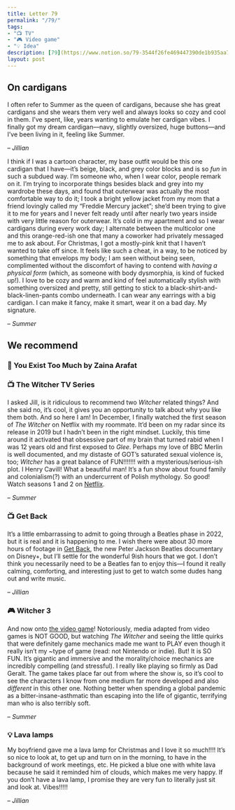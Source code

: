 ```yaml
---
title: Letter 79
permalink: "/79/"
tags:
- "📺 TV"
- "🎮 Video game"
- "💡 Idea"
description: [79](https://www.notion.so/79-3544f26fe469447390de1b935aa75e15)
layout: post
---
```


## On cardigans

I often refer to Summer as the queen of cardigans, because she has great cardigans and she wears them very well and always looks so cozy and cool in them. I’ve spent, like, years wanting to emulate her cardigan vibes. I finally got my dream cardigan—navy, slightly oversized, huge buttons—and I’ve been living in it, feeling like Summer. 

– *Jillian*

I think if I was a cartoon character, my base outfit would be this one cardigan that I have—it’s beige, black, and grey color blocks and is so *fun* in such a subdued way. I’m someone who, when I wear color, people remark on it. I’m trying to incorporate things besides black and grey into my wardrobe these days, and found that outerwear was actually the most comfortable way to do it; I took a bright yellow jacket from my mom that a friend lovingly called my “Freddie Mercury jacket”; she’d been trying to give it to me for years and I never felt ready until after nearly two years inside with very little reason for outerwear. It’s cold in my apartment and so I wear cardigans during every work day; I alternate between the multicolor one and this orange-red-ish one that many a coworker had privately messaged me to ask about. For Christmas, I got a mostly-pink knit that I haven’t wanted to take off since. It feels like such a cheat, in a way, to be noticed by something that envelops my body; I am seen without being seen, complimented without the discomfort of having to contend with *having a physical form* (which, as someone with body dysmorphia, is kind of fucked up!). I love to be cozy and warm and kind of feel automatically stylish with something oversized and pretty, still getting to stick to a black-shirt-and-black-linen-pants combo underneath. I can wear any earrings with a big cardigan. I can make it fancy, make it smart, wear it on a bad day. My signature. 

– *Summer*

## We recommend

### 📖 You Exist Too Much by Zaina Arafat

### 📺 The Witcher TV Series

I asked Jill, is it ridiculous to recommend two *Witcher* related things? And she said no, it’s cool, it gives you an opportunity to talk about why you like them both. And so here I am! In December, I finally watched the first season of *The Witcher* on Netflix with my roommate. It’d been on my radar since its release in 2019 but I hadn’t been in the right mindset. Luckily, this time around it activated that obsessive part of my brain that turned rabid when I was 12 years old and first exposed to *Glee*. Perhaps my love of BBC Merlin is well documented, and my distaste of GOT’s saturated sexual violence is, too; *Witcher* has a great balance of FUN!!!!!!! with a mysterious/serious-ish plot. I Henry Cavill! What a beautiful man! It’s a fun show about found family and colonialism(?) with an undercurrent of Polish mythology. So good! Watch seasons 1 and 2 on [Netflix](https://www.google.com/search?client=safari&rls=en&q=the+witcher+netflix&ie=UTF-8&oe=UTF-8). 

– *Summer*

### 📺 Get Back

It’s a little embarrassing to admit to going through a Beatles phase in 2022, but it is real and it is happening to me. I wish there were about 30 more hours of footage in [Get Back](https://www.disneyplus.com/en-gb/series/the-beatles-get-back/7DcWEeWVqrkE), the new Peter Jackson Beatles documentary on Disney+, but I’ll settle for the wonderful 9ish hours that we got. I don’t think you necessarily need to be a Beatles fan to enjoy this—I found it really calming, comforting, and interesting just to get to watch some dudes hang out and write music.

– *Jillian*

### 🎮 Witcher 3

And now onto [the video game](https://thewitcher.com/en)! Notoriously, media adapted from video games is NOT GOOD, but watching *The Witcher* and seeing the little quirks that were definitely game mechanics made me want to PLAY even though it really isn’t my ~type of game (read: not Nintendo or indie). But! It is SO FUN. It’s gigantic and immersive and the morality/choice mechanics are incredibly compelling (and stressful). I really like playing so firmly as Dad Geralt. The game takes place far out from where the show is, so it’s cool to see the characters I know from one medium far more developed and also *different* in this other one. Nothing better when spending a global pandemic as a bitter-insane-asthmatic than escaping into the life of gigantic, terrifying man who is also terribly soft. 

– *Summer*

### 💡 Lava lamps

My boyfriend gave me a lava lamp for Christmas and I love it so much!!!! It’s so nice to look at, to get up and turn on in the morning, to have in the background of work meetings, etc. He picked a blue one with white lava because he said it reminded him of clouds, which makes me very happy. If you don’t have a lava lamp, I promise they are very fun to literally just sit and look at. Vibes!!!!!

– *Jillian*